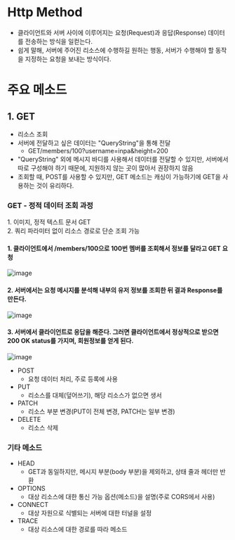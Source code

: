 <h1> Http Method </h1>

- 클라이언트와 서버 사이에 이루어지는 요청(Request)과 응답(Response) 데이터를 전송하는 방식을 일컫는다.
- 쉽게 말해, 서버에 주어진 리소스에 수행하길 원하는 행동, 서버가 수행해야 할 동작을 지정하는 요청을 보내는 방식이다.

<h1> 주요 메소드 </h1>

<h2> 1. GET </h2>

  - 리소스 조회
  - 서버에 전달하고 싶은 데이터는 "QueryString"을 통해 전달
    - GET/members/100?username=inpa&height=200
  - "QueryString" 외에 메시지 바디를 사용해서 데이터를 전달할 수 있지만, 서버에서 따로 구성해야 하기 때문에, 지원하지 않는 곳이 많아서 권장하지 않음
  - 조회할 때, POST를 사용할 수 있지만, GET 메소드는 캐싱이 가능하기에 GET을 사용하는 것이 유리하다.
 
 <h3> GET - 정적 데이터 조회 과정 </h3>
 1. 이미지, 정적 텍스트 문서 GET </br>
 2. 쿼리 파라미터 없이 리소스 경로로 단순 조회 가능 </br>
    
 <h4> 1. 클라이언트에서 /members/100으로 100번 멤버를 조회해서 정보를 달라고 GET 요청 </h4>
    
 ![image](https://user-images.githubusercontent.com/62228401/214473281-43c5ff24-5698-46c9-b724-01171060c5c4.png)
    
 <h4> 2. 서버에서는 요청 메시지를 분석해 내부의 유저 정보를 조회한 뒤 결과 Response를 만든다. </h4>

![image](https://user-images.githubusercontent.com/62228401/214473395-9c369483-cf35-4fb1-a1d5-3d083b7dc695.png)
 
 <h4> 3. 서버에서 클라이언트로 응답을 해준다. 그러면 클라이언트에서 정상적으로 받으면 200 OK status를 가지며, 회원정보를 얻게 된다. </h4>
 
 ![image](https://user-images.githubusercontent.com/62228401/214495834-4a184db9-f6ad-4a72-8b83-f60484157fd3.png)

 
- POST
  - 요청 데이터 처리, 주로 등록에 사용
- PUT
  - 리소스를 대체(덮어쓰기), 해당 리소스가 없으면 생서 
- PATCH
  - 리소스 부분 변경(PUT이 전체 변경, PATCH는 일부 변경)
- DELETE
  - 리소스 삭제

<h3> 기타 메소드 </h3>

- HEAD
  - GET과 동일하지만, 메시지 부분(body 부분)을 제외하고, 상태 줄과 헤더만 반환
- OPTIONS
  - 대상 리소스에 대한 통신 가능 옵션(메소드)을 설명(주로 CORS에서 사용)
- CONNECT
  - 대상 자원으로 식별되는 서버에 대한 터널을 설정
- TRACE
  - 대상 리소스에 대한 경로를 따라 메소드 
